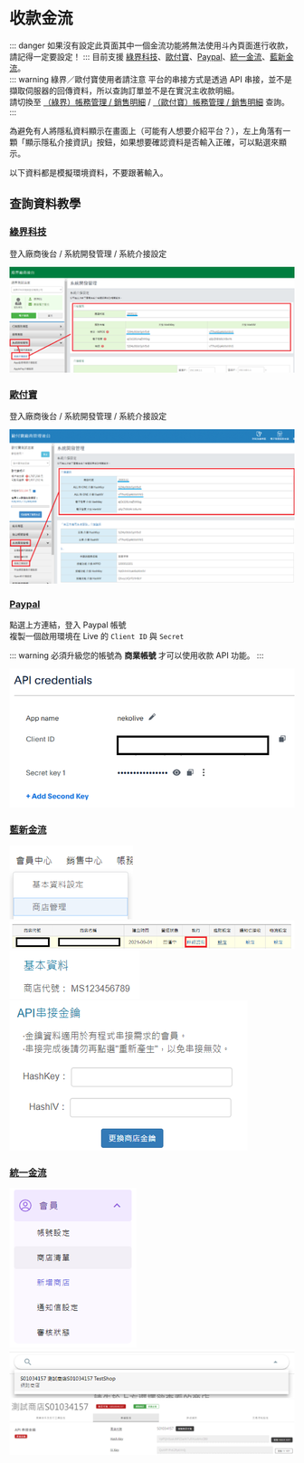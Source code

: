 # 收款金流

::: danger 如果沒有設定此頁面其中一個金流功能將無法使用斗內頁面進行收款，請記得一定要設定！
:::
目前支援 [綠界科技](https://www.ecpay.com.tw/)、[歐付寶](https://www.opay.tw/)、[Paypal](https://www.paypal.com/tw/home)、[統一金流](https://www.payuni.com.tw/)、[藍新金流](https://www.newebpay.com/)。  
::: warning 綠界／歐付寶使用者請注意
平台的串接方式是透過 API 串接，並不是擷取伺服器的回傳資料，所以查詢訂單並不是在實況主收款明細。  
請切換至 [（綠界）帳務管理 / 銷售明細](https://payment.ecpay.com.tw/SellerMember/QueryTrade) / [（歐付寶）帳務管理 / 銷售明細](https://payment.opay.tw/SellerMember/QueryTrade) 查詢。
:::

為避免有人將隱私資料顯示在畫面上（可能有人想要介紹平台？），左上角落有一顆「顯示隱私介接資訊」按鈕，如果想要確認資料是否輸入正確，可以點選來顯示。
  
以下資料都是模擬環境資料，不要跟著輸入。

## 查詢資料教學

### [綠界科技](https://vendor.ecpay.com.tw/Frame/Index)

登入廠商後台 / 系統開發管理 / 系統介接設定

![Image](/images/platform-settings/platform/ecpay.png)

### [歐付寶](https://vendor.opay.tw/Frame/Index)

登入廠商後台 / 系統開發管理 / 系統介接設定

![Image](/images/platform-settings/platform/opay.png)

### [Paypal](https://www.paypal.com/commercesetup/APICredentials)

點選上方連結，登入 Paypal 帳號  
複製一個啟用環境在 Live 的 `Client ID` 與 `Secret`  

::: warning
必須升級您的帳號為 **商業帳號** 才可以使用收款 API 功能。
:::

![Image](/images/platform-settings/platform/paypal.png)

### [藍新金流](https://www.newebpay.com/)

![Image](/images/platform-settings/platform/newebpay.png)  
![Image](/images/platform-settings/platform/newebpay-2.png)  
![Image](/images/platform-settings/platform/newebpay-3.png)  
![Image](/images/platform-settings/platform/newebpay-4.png)

### [統一金流](https://www.payuni.com/)

![Image](/images/platform-settings/platform/payuni.png)  
![Image](/images/platform-settings/platform/payuni-2.png)  
![Image](/images/platform-settings/platform/payuni-3.png)  